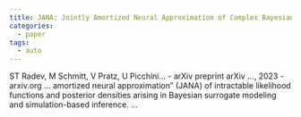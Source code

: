 ```yaml
---
title: JANA: Jointly Amortized Neural Approximation of Complex Bayesian Models
categories:
  - paper
tags:
  - auto
---
```

ST Radev, M Schmitt, V Pratz, U Picchini… - arXiv preprint arXiv …, 2023 - arxiv.org
… amortized neural approximation” (JANA) of intractable likelihood functions and posterior densities arising in Bayesian surrogate modeling and simulation-based inference. …
